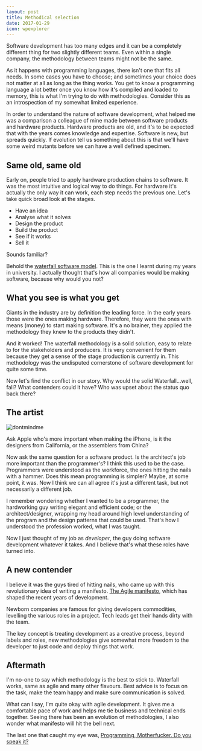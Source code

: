 ```yaml
---
layout: post
title: Methodical selection
date: 2017-01-29
icon: wpexplorer
---
```



Software development has too many edges and it can be a completely different thing for two slightly different teams. Even within a single company, the methodology between teams might not be the same.

As it happens with programming languages, there isn't one that fits all needs. In some cases you have to choose; and sometimes your choice does not matter at all as long as the thing works. You get to know a programming language a lot better once you know how it's compiled and loaded to memory, this is what I'm trying to do with methodologies. Consider this as an introspection of my somewhat limited experience.

In order to understand the nature of software development, what helped me was a comparison a colleague of mine made between software products and hardware products. Hardware products are old, and it's to be expected that with the years comes knowledge and expertise. Software is new, but spreads quickly. If evolution tell us something about this is that we'll have some weird mutants before we can have a well defined specimen.

## Same old, same old

Early on, people tried to apply hardware production chains to software. It was the most intuitive and logical way to do things. For hardware it's actually the only way it can work, each step needs the previous one. Let's take quick broad look at the stages.

* Have an idea
* Analyse what it solves
* Design the product
* Build the product
* See if it works
* Sell it

Sounds familiar? 


Behold the [waterfall software model](https://en.wikipedia.org/wiki/Waterfall_model). This is the one I learnt during my years in university. I actually thought that's how all companies would be making software, because why would you not?

## What you see is what you get

Giants in the industry are by definition the leading force. In the early years those were the ones making hardware. Therefore, they were the ones with means (money) to start making software. It's a no brainer, they applied the methodology they knew to the products they didn't. 

And it worked! The waterfall methodology is a solid solution, easy to relate to for the stakeholders and producers. It is very convenient for them because they get a sense of the stage production is currently in. This methodology was the undisputed cornerstone of software development for quite some time.

Now let's find the conflict in our story. Why would the solid Waterfall...well, fall? What contenders could it have? Who was upset about the status quo back there?

## The artist

![dontmindme]({{site.baseurl}}/images/goethe-big-sleeve.jpg)

Ask Apple who's more important when making the iPhone, is it the designers from California, or the assemblers from China?

Now ask the same question for a software product. Is the architect's job more important than the programmer's? I think this used to be the case. Programmers were understood as the workforce, the ones hitting the nails with a hammer. Does this mean programming is simpler? Maybe, at some point, it was. Now I think we can all agree it's just a different task, but not necessarily a different job.

I remember wondering whether I wanted to be a programmer, the hardworking guy writing elegant and efficient code; or the architect/designer, wrapping my head around high level understanding of the program and the design patterns that could be used. That's how I understood the profession worked, what I was taught.

Now I just thought of my job as *developer*, the guy doing software development whatever it takes. And I believe that's what these roles have turned into.


## A new contender

I believe it was the guys tired of hitting nails, who came up with this revolutionary idea of writing a manifesto. [The Agile manifesto](http://agilemanifesto.org/), which has shaped the recent years of development. 

Newborn companies are famous for giving developers commodities, levelling the various roles in a project. Tech leads get their hands dirty with the team.

The key concept is treating development as a creative process, beyond labels and roles, new methodologies give somewhat more freedom to the developer to just code and deploy things that work.

## Aftermath

I'm no-one to say which methodology is the best to stick to. Waterfall works, same as agile and many other flavours. Best advice is to focus on the task, make the team happy and make sure communication is solved.

What can I say, I'm quite okay with agile development. It gives me a comfortable pace of work and helps me tie business and technical ends together. Seeing there has been an evolution of methodologies, I also wonder what manifesto will hit the bell next.

The last one that caught my eye was, [Programming, Motherfucker. Do you speak it?](http://programming-motherfucker.com/)

